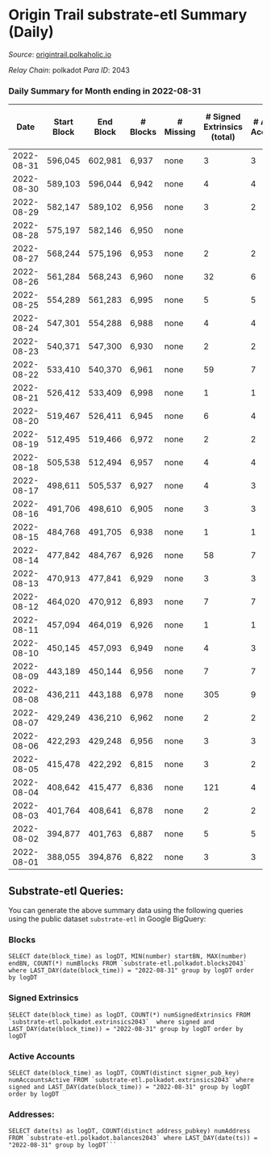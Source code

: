# Origin Trail substrate-etl Summary (Daily)

_Source_: [origintrail.polkaholic.io](https://origintrail.polkaholic.io)

*Relay Chain*: polkadot
*Para ID*: 2043



### Daily Summary for Month ending in 2022-08-31


| Date | Start Block | End Block | # Blocks | # Missing | # Signed Extrinsics (total) | # Active Accounts | # Addresses with Balances | # Events | # Transfers | # XCM Transfers In | # XCM Transfers Out |
| ---- | ----------- | --------- | -------- | --------- | --------------------------- | ----------------- | ------------------------- | -------- | ----------- | ------------------ | ------------------- |
| 2022-08-31 | 596,045 | 602,981 | 6,937 | none  | 3 | 3 | 2,945 | 13,993 | 88  |   |   |
| 2022-08-30 | 589,103 | 596,044 | 6,942 | none  | 4 | 4 |  | 14,040 | 116  |   |   |
| 2022-08-29 | 582,147 | 589,102 | 6,956 | none  | 3 | 2 |  | 13,965 | 29  |   |   |
| 2022-08-28 | 575,197 | 582,146 | 6,950 | none  |  |  |  | 13,904 |   |   |   |
| 2022-08-27 | 568,244 | 575,196 | 6,953 | none  | 2 | 2 |  | 13,984 | 58  |   |   |
| 2022-08-26 | 561,284 | 568,243 | 6,960 | none  | 32 | 6 |  | 14,425 | 235  |   |   |
| 2022-08-25 | 554,289 | 561,283 | 6,995 | none  | 5 | 5 |  | 14,178 | 145  |   |   |
| 2022-08-24 | 547,301 | 554,288 | 6,988 | none  | 4 | 4 |  | 14,127 | 116  |   |   |
| 2022-08-23 | 540,371 | 547,300 | 6,930 | none  | 2 | 2 |  | 13,938 | 58  |   |   |
| 2022-08-22 | 533,410 | 540,370 | 6,961 | none  | 59 | 7 |  | 14,669 | 266  |   |   |
| 2022-08-21 | 526,412 | 533,409 | 6,998 | none  | 1 | 1 |  | 14,037 | 29  |   |   |
| 2022-08-20 | 519,467 | 526,411 | 6,945 | none  | 6 | 4 |  | 14,067 | 128  |   |   |
| 2022-08-19 | 512,495 | 519,466 | 6,972 | none  | 2 | 2 |  | 14,025 | 58  |   |   |
| 2022-08-18 | 505,538 | 512,494 | 6,957 | none  | 4 | 4 |  | 14,065 | 116  |   |   |
| 2022-08-17 | 498,611 | 505,537 | 6,927 | none  | 4 | 3 |  | 13,985 | 96  |   |   |
| 2022-08-16 | 491,706 | 498,610 | 6,905 | none  | 3 | 3 |  | 13,927 | 88  |   |   |
| 2022-08-15 | 484,768 | 491,705 | 6,938 | none  | 1 | 1 |  | 13,917 | 29  |   |   |
| 2022-08-14 | 477,842 | 484,767 | 6,926 | none  | 58 | 7 |  | 14,587 | 256  |   |   |
| 2022-08-13 | 470,913 | 477,841 | 6,929 | none  | 3 | 3 |  | 13,975 | 88  |   |   |
| 2022-08-12 | 464,020 | 470,912 | 6,893 | none  | 7 | 7 |  | 14,022 | 177  |   |   |
| 2022-08-11 | 457,094 | 464,019 | 6,926 | none  | 1 | 1 |  | 13,893 | 29  |   |   |
| 2022-08-10 | 450,145 | 457,093 | 6,949 | none  | 4 | 3 |  | 14,049 | 116  |   |   |
| 2022-08-09 | 443,189 | 450,144 | 6,956 | none  | 7 | 7 |  | 14,175 | 205  |   |   |
| 2022-08-08 | 436,211 | 443,188 | 6,978 | none  | 305 | 9 |  | 16,876 | 566  |   |   |
| 2022-08-07 | 429,249 | 436,210 | 6,962 | none  | 2 | 2 |  | 14,002 | 58  |   |   |
| 2022-08-06 | 422,293 | 429,248 | 6,956 | none  | 3 | 3 |  | 14,027 | 87  |   |   |
| 2022-08-05 | 415,478 | 422,292 | 6,815 | none  | 3 | 2 |  | 13,722 | 64  |   |   |
| 2022-08-04 | 408,642 | 415,477 | 6,836 | none  | 121 | 4 |  | 14,858 | 221  |   |   |
| 2022-08-03 | 401,764 | 408,641 | 6,878 | none  | 2 | 2 |  | 13,834 | 58  |   |   |
| 2022-08-02 | 394,877 | 401,763 | 6,887 | none  | 5 | 5 |  | 13,963 | 145  |   |   |
| 2022-08-01 | 388,055 | 394,876 | 6,822 | none  | 3 | 3 |  | 13,759 | 87  |   |   |

## Substrate-etl Queries:
You can generate the above summary data using the following queries using the public dataset `substrate-etl` in Google BigQuery:


### Blocks
```
SELECT date(block_time) as logDT, MIN(number) startBN, MAX(number) endBN, COUNT(*) numBlocks FROM `substrate-etl.polkadot.blocks2043`  where LAST_DAY(date(block_time)) = "2022-08-31" group by logDT order by logDT
```


### Signed Extrinsics
```
SELECT date(block_time) as logDT, COUNT(*) numSignedExtrinsics FROM `substrate-etl.polkadot.extrinsics2043`  where signed and LAST_DAY(date(block_time)) = "2022-08-31" group by logDT order by logDT
```


### Active Accounts
```
SELECT date(block_time) as logDT, COUNT(distinct signer_pub_key) numAccountsActive FROM `substrate-etl.polkadot.extrinsics2043` where signed and LAST_DAY(date(block_time)) = "2022-08-31" group by logDT order by logDT
```


### Addresses:
```
SELECT date(ts) as logDT, COUNT(distinct address_pubkey) numAddress FROM `substrate-etl.polkadot.balances2043` where LAST_DAY(date(ts)) = "2022-08-31" group by logDT```

